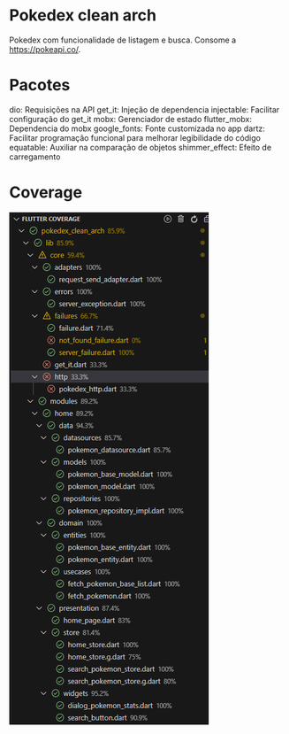 # Pokedex clean arch

Pokedex com funcionalidade de listagem e busca. Consome a https://pokeapi.co/.

# Pacotes

dio: Requisições na API
get_it: Injeção de dependencia
injectable: Facilitar configuração do get_it
mobx: Gerenciador de estado
flutter_mobx: Dependencia do mobx
google_fonts: Fonte customizada no app
dartz: Facilitar programação funcional para melhorar legibilidade do código
equatable: Auxiliar na comparação de objetos
shimmer_effect: Efeito de carregamento

# Coverage

![cobertura dos testes](coverage.png)


